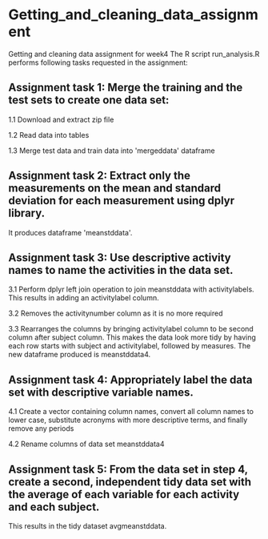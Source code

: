 # Getting_and_cleaning_data_assignment
Getting and cleaning data assignment for week4
The R script run_analysis.R performs following tasks requested in the assignment:

## Assignment task 1: Merge the training and the test sets to create one data set:

1.1 Download and extract zip file

1.2 Read data into tables

1.3 Merge test data and train data into 'mergeddata' dataframe

## Assignment task 2: Extract only the measurements on the mean and standard deviation for each measurement using dplyr library. 
It produces dataframe 'meanstddata'.


## Assignment task 3: Use descriptive activity names to name the activities in the data set. 

3.1 Perform dplyr left join operation to join meanstddata with activitylabels. This results in adding an activitylabel column.

3.2 Removes the activitynumber column as it is no more required

3.3 Rearranges the columns by bringing activitylabel column to be second column after subject column. 
This makes the data look more tidy by having each row starts with subject and activitylabel, followed by measures.
The new dataframe produced is meanstddata4.


## Assignment task 4: Appropriately label the data set with descriptive variable names.

4.1 Create a vector containing column names, convert all column names to lower case, substitute acronyms with more descriptive terms, and finally remove any periods

4.2 Rename columns of data set meanstddata4


## Assignment task 5: From the data set in step 4, create a second, independent tidy data set with the average of each variable for each activity and each subject.
This results in the tidy dataset avgmeanstddata.
